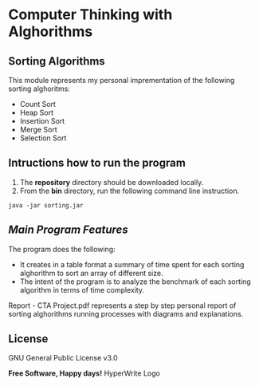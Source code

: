 # Computer Thinking with Alghorithms
## Sorting Algorithms 

This module represents my personal imprementation of the following sorting alghoritms: 
* Count Sort
* Heap Sort
* Insertion Sort
* Merge Sort
* Selection Sort

## Intructions how to run the program
1. The __repository__ directory should be downloaded locally. 
1. From the __bin__ directory, run the following command line instruction.
```
java -jar sorting.jar
```


## _Main Program Features_
The program does the following:
* It creates in a table format a summary of time spent for each sorting alghorithm to sort an array of different size. 
* The intent of the program is to analyze the benchmark of each sorting algorithm in terms of time complexity.  

Report - CTA Project.pdf represents a step by step personal report of sorting alghorithms running processes with diagrams and explanations.

## License
GNU General Public License v3.0 

**Free Software, Happy days!**
HyperWrite Logo